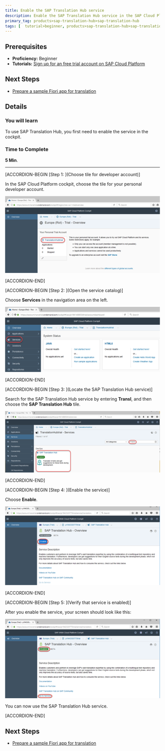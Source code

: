 ```yaml
---
title: Enable the SAP Translation Hub service
description: Enable the SAP Translation Hub service in the SAP Cloud Platform cockpit.
primary_tag: products>sap-translation-hub>sap-translation-hub
tags: [  tutorial>beginner, products>sap-translation-hub>sap-translation-hub, products>sap-cloud-platform ]
---
```


## Prerequisites  
 - **Proficiency:** Beginner
 - **Tutorials:** [Sign up for an free trial account on SAP Cloud Platform](https://www.sap.com/developer/tutorials/hcp-create-trial-account.html)

## Next Steps
 - [Prepare a sample Fiori app for translation](https://www.sap.com/developer/tutorials/sth-prepare-fiori-app-translation.html)

## Details
### You will learn  
To use SAP Translation Hub, you first need to enable the service in the cockpit.

### Time to Complete
**5 Min**.

---
[ACCORDION-BEGIN [Step 1: ](Choose tile for developer account)]

In the SAP Cloud Platform cockpit, choose the tile for your personal developer account.

![access menu to open service catalog](sth-choose-dev-tile.png)


[ACCORDION-END]

[ACCORDION-BEGIN [Step 2: ](Open the service catalog)]

Choose **Services** in the navigation area on the left.

![open service catalog](sth-open-services.png)


[ACCORDION-END]

[ACCORDION-BEGIN [Step 3: ](Locate the SAP Translation Hub service)]

Search for the SAP Translation Hub service by entering **Transl**, and then choose the **SAP Translation Hub** tile.

![Find Translation Hub service](sth-search-tran.png)


[ACCORDION-END]

[ACCORDION-BEGIN [Step 4: ](Enable the service)]

Choose **Enable**.

![choose enable](sth-enable-service.png)


[ACCORDION-END]

[ACCORDION-BEGIN [Step 5: ](Verify that service is enabled)]

After you enable the service, your screen should look like this:

![verify enabled state](sth-enable-service-confirm.png)

You can now use the SAP Translation Hub service.


[ACCORDION-END]

## Next Steps
 - [Prepare a sample Fiori app for translation](https://www.sap.com/developer/tutorials/sth-prepare-fiori-app-translation.html)
